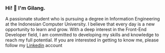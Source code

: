 ### Hi! 👋 I'm Gilang.

A passionate student who is pursuing a degree in Information Engineering at the Indonesian Computer University. I believe that every day is a new opportunity to learn and grow. With a deep interest in the Front-End Developer field, I am committed to developing my skills and knowledge to reach my full potential. If you are interested in getting to know me, please follow my [Linkedin](https://www.linkedin.com/in/gilang-herdiansyah/) account


